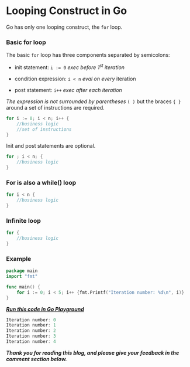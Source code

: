 # Looping Construct in Go

Go has only one looping construct, the `for` loop.

### Basic for loop

The basic `for` loop has three components separated by semicolons:

* init statement: `i := 0` *exec before 1<sup>st</sup> iteration*
    
* condition expression: `i < n` *eval on every* iteration
    
* post statement: `i++` *exec after each iteration*
    

*The expression is not surrounded by parentheses* `( )` but the braces `{ }` around a set of instructions are required.

```go
for i := 0; i < n; i++ {
    //business logic
    //set of instructions
}
```

Init and post statements are optional.

```go
for ; i < n; {
    //business logic
}
```

### For is also a while() loop

```go
for i < n {
    //business logic
}
```

### Infinite loop

```go
for {
    //business logic
}
```

### Example

```go
package main
import "fmt"

func main() {
    for i := 0; i < 5; i++ {fmt.Printf("Iteration number: %d\n", i)}
}
```

[***Run this code in Go Playground***](https://play.golang.org/p/OysJvNK3rNz)

```go
Iteration number: 0
Iteration number: 1
Iteration number: 2
Iteration number: 3
Iteration number: 4
```

***Thank you for reading this blog, and please give your feedback in the comment section below.***